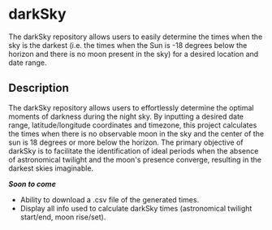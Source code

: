 # darkSky

The darkSky repository allows users to easily determine the times when the sky is the darkest (i.e. the times when the Sun is -18 degrees below the horizon and there is no moon present in the sky) for a desired location and date range.

## Description

The darkSky repository allows users to effortlessly determine the optimal moments of darkness during the night sky. By inputting a desired date range, latitude/longitude coordinates and timezone, this project calculates the times when there is no observable moon in the sky and the center of the sun is 18 degrees or more below the horizon. The primary objective of darkSky is to facilitate the identification of ideal periods when the absence of astronomical twilight and the moon's presence converge, resulting in the darkest skies imaginable.

***Soon to come***
- Ability to download a .csv file of the generated times.
- Display all info used to calculate darkSky times (astronomical twilight start/end, moon rise/set).
